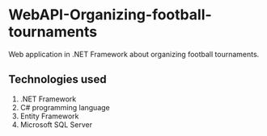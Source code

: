 # WebAPI-Organizing-football-tournaments
Web application in .NET Framework about organizing football tournaments. 

## Technologies used

1. .NET Framework
2. C# programming language
3. Entity Framework
4. Microsoft SQL Server
